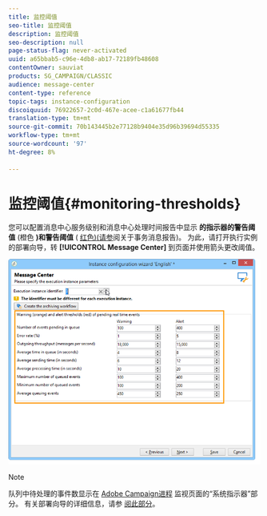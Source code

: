 ```yaml
---
title: 监控阈值
seo-title: 监控阈值
description: 监控阈值
seo-description: null
page-status-flag: never-activated
uuid: a65bbab5-c96e-4db8-ab17-72189fb48608
contentOwner: sauviat
products: SG_CAMPAIGN/CLASSIC
audience: message-center
content-type: reference
topic-tags: instance-configuration
discoiquuid: 76922657-2c0d-467e-acee-c1a61677fb44
translation-type: tm+mt
source-git-commit: 70b143445b2e77128b9404e35d96b39694d55335
workflow-type: tm+mt
source-wordcount: '97'
ht-degree: 8%

---
```



# 监控阈值{#monitoring-thresholds}

您可以配置消息中心服务级别和消息中心处理时间报告中显示 **的指示器的警告阈值** (橙色 **)和警告阈值** ( [红色)(请参](../../message-center/using/about-transactional-messaging-reports.md)阅关于事务消息报告)。 为此，请打开执行实例的部署向导，转 **[!UICONTROL Message Center]** 到页面并使用箭头更改阈值。

![](assets/messagecenter_monitor_events_001.png)

>[!NOTE]
>
>队列中待处理的事件数显示在 [Adobe Campaign进程](../../production/using/monitoring-processes.md#system-indicators) 监视页面的“系统指示器”部分。 有关部署向导的详细信息，请参 [阅此部分](../../installation/using/deploying-an-instance.md#deployment-wizard)。

